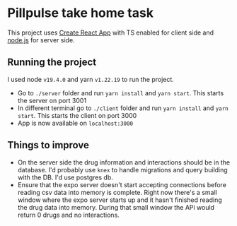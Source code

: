 # Pillpulse take home task

This project uses [Create React App](https://create-react-app.dev/) with TS enabled for client side and [node.js](https://nodejs.org/en/) for server side.

## Running the project

I used node `v19.4.0` and yarn `v1.22.19` to run the project.

- Go to `./server` folder and run `yarn install` and `yarn start`. This starts the server on port 3001
- In different terminal go to `./client` folder and run `yarn install` and `yarn start`. This starts the client on port 3000
- App is now available on `localhost:3000`

## Things to improve

- On the server side the drug information and interactions should be in the database. I'd probably use `knex` to handle migrations and query building with the DB. I'd use postgres db.
- Ensure that the expo server doesn't start accepting connections before reading csv data into memory is complete. Right now there's a small window where the expo server starts up and it hasn't finished reading the drug data into memory. During that small window the APi would return 0 drugs and no interactions.
